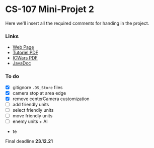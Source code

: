 # CS-107 Mini-Projet 2

Here we'll insert all the required comments for handing in the project.

### Links

* [Web Page](https://proginsc.epfl.ch/wwwhiver/mini-projet2/descriptif.html)
* [Tutoriel PDF](https://proginsc.epfl.ch/wwwhiver/mini-projet2/tuto-maquette.pdf)
* [ICWars PDF](https://proginsc.epfl.ch/wwwhiver/mini-projet2/icwars.pdf)
* [JavaDoc](https://proginsc.epfl.ch/wwwhiver/mini-projet2/JavaDoc/index.html)

### To do

* [X] gitignore `.DS_Store` files
* [X] camera stop at area edge
* [X] remove centerCamera customization
* [ ] add friendly units
* [ ] select friendly units
* [ ] move friendly units
* [ ] enemy units + AI
* te

Final deadline **23.12.21**
